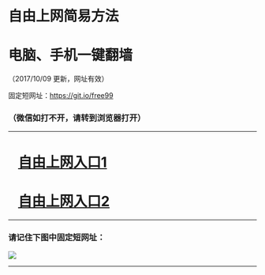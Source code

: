 ﻿# 自由上网简易方法

# 电脑、手机一键翻墙

（2017/10/09 更新，网址有效）

固定短网址：https://git.io/free99

### （微信如打不开，请转到浏览器打开）


***





# &nbsp;&nbsp; <a href="http://ft249071200.fwq-tz-1001.info/fwqtz01.html?t=100900129714 " target="_blank">自由上网入口1</a>
# &nbsp;&nbsp; <a href="http://ft3009832342.fwq-tz-1002.info/fwqtz02.html?t=100900121226 " target="_blank">自由上网入口2</a>
***

### 请记住下图中固定短网址：

<img src="https://s3-us-west-2.amazonaws.com/fwq-1001/yjfq-20170905okok.png" /> 


***

